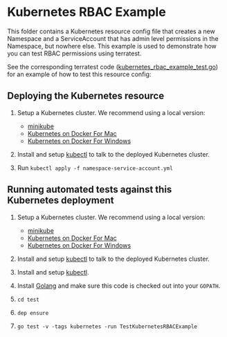 # Kubernetes RBAC Example

This folder contains a Kubernetes resource config file that creates a new Namespace and a ServiceAccount that has admin
level permissions in the Namespace, but nowhere else. This example is used to demonstrate how you can test RBAC
permissions using terratest.

See the corresponding terratest code ([kubernetes_rbac_example_test.go](../../test/kubernetes_rbac_example_test.go)) for
an example of how to test this resource config:


## Deploying the Kubernetes resource

1. Setup a Kubernetes cluster. We recommend using a local version:
    - [minikube](https://github.com/nholuongut/minikube)
    - [Kubernetes on Docker For Mac](https://docs.docker.com/docker-for-mac/kubernetes/)
    - [Kubernetes on Docker For Windows](https://docs.docker.com/docker-for-windows/kubernetes/)

1. Install and setup [kubectl](https://kubernetes.io/docs/tasks/tools/install-kubectl/) to talk to the deployed
   Kubernetes cluster.
1. Run `kubectl apply -f namespace-service-account.yml`


## Running automated tests against this Kubernetes deployment

1. Setup a Kubernetes cluster. We recommend using a local version:
    - [minikube](https://github.com/nholuongut/minikube)
    - [Kubernetes on Docker For Mac](https://docs.docker.com/docker-for-mac/kubernetes/)
    - [Kubernetes on Docker For Windows](https://docs.docker.com/docker-for-windows/kubernetes/)

1. Install and setup [kubectl](https://kubernetes.io/docs/tasks/tools/install-kubectl/) to talk to the deployed
   Kubernetes cluster.
1. Install and setup [kubectl](https://kubernetes.io/docs/tasks/tools/install-kubectl/).
1. Install [Golang](https://golang.org/) and make sure this code is checked out into your `GOPATH`.
1. `cd test`
1. `dep ensure`
1. `go test -v -tags kubernetes -run TestKubernetesRBACExample`
